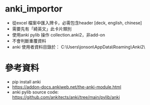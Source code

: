 # anki_importor

- 從excel 檔案中匯入牌卡，必需包含header [deck, english, chinese]
- 需要先有「綺英文」此卡片類別
- 使用anki pylib 操作 collection.anki2，非add-on 
- 不會判斷重覆資料
- anki 使用者資料目錄於： C:\Users\jonson\AppData\Roaming\Anki2\



# 參考資料
- pip install anki
- https://addon-docs.ankiweb.net/the-anki-module.html
- anki pylib source code:  https://github.com/ankitects/anki/tree/main/pylib/anki

